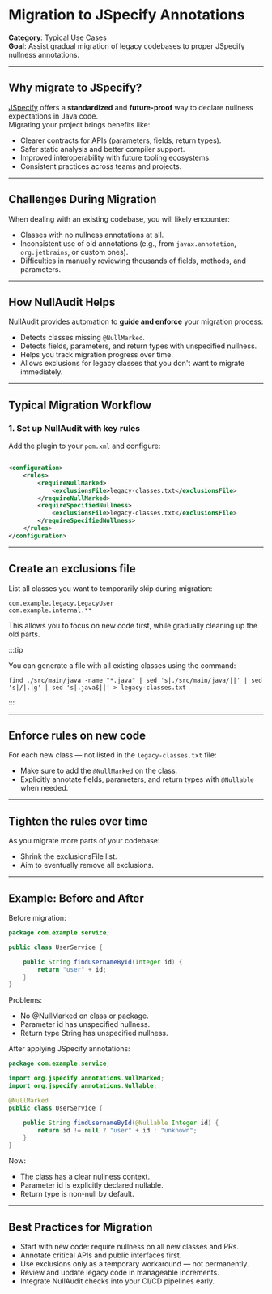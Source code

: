 # Migration to JSpecify Annotations

**Category**: Typical Use Cases  
**Goal**: Assist gradual migration of legacy codebases to proper JSpecify nullness annotations.

---

## Why migrate to JSpecify?

[JSpecify](https://jspecify.dev) offers a **standardized** and **future-proof** way to declare
nullness expectations in Java code.  
Migrating your project brings benefits like:

- Clearer contracts for APIs (parameters, fields, return types).
- Safer static analysis and better compiler support.
- Improved interoperability with future tooling ecosystems.
- Consistent practices across teams and projects.

---

## Challenges During Migration

When dealing with an existing codebase, you will likely encounter:

- Classes with no nullness annotations at all.
- Inconsistent use of old annotations (e.g., from `javax.annotation`, `org.jetbrains`, or custom
  ones).
- Difficulties in manually reviewing thousands of fields, methods, and parameters.

---

## How NullAudit Helps

NullAudit provides automation to **guide and enforce** your migration process:

- Detects classes missing `@NullMarked`.
- Detects fields, parameters, and return types with unspecified nullness.
- Helps you track migration progress over time.
- Allows exclusions for legacy classes that you don't want to migrate immediately.

---

## Typical Migration Workflow

### 1. Set up NullAudit with key rules

Add the plugin to your `pom.xml` and configure:

```xml

<configuration>
    <rules>
        <requireNullMarked>
            <exclusionsFile>legacy-classes.txt</exclusionsFile>
        </requireNullMarked>
        <requireSpecifiedNullness>
            <exclusionsFile>legacy-classes.txt</exclusionsFile>
        </requireSpecifiedNullness>
    </rules>
</configuration>
```

---

## Create an exclusions file

List all classes you want to temporarily skip during migration:

```
com.example.legacy.LegacyUser
com.example.internal.**
```

This allows you to focus on new code first, while gradually cleaning up the old parts.

:::tip

You can generate a file with all existing classes using the command:

```
find ./src/main/java -name "*.java" | sed 's|./src/main/java/||' | sed 's|/|.|g' | sed 's|.java$||' > legacy-classes.txt
```

:::


---

## Enforce rules on new code

For each new class — not listed in the `legacy-classes.txt` file:

* Make sure to add the `@NullMarked` on the class.
* Explicitly annotate fields, parameters, and return types with `@Nullable` when needed.

---

## Tighten the rules over time

As you migrate more parts of your codebase:

* Shrink the exclusionsFile list.
* Aim to eventually remove all exclusions.

---

## Example: Before and After

Before migration:

```java
package com.example.service;

public class UserService {

    public String findUsernameById(Integer id) {
        return "user" + id;
    }
}
```

Problems:

* No @NullMarked on class or package.
* Parameter id has unspecified nullness.
* Return type String has unspecified nullness.

After applying JSpecify annotations:

```java
package com.example.service;

import org.jspecify.annotations.NullMarked;
import org.jspecify.annotations.Nullable;

@NullMarked
public class UserService {

    public String findUsernameById(@Nullable Integer id) {
        return id != null ? "user" + id : "unknown";
    }
}
```

Now:

* The class has a clear nullness context.
* Parameter id is explicitly declared nullable.
* Return type is non-null by default.

---

## Best Practices for Migration

* Start with new code: require nullness on all new classes and PRs.
* Annotate critical APIs and public interfaces first.
* Use exclusions only as a temporary workaround — not permanently.
* Review and update legacy code in manageable increments.
* Integrate NullAudit checks into your CI/CD pipelines early.
